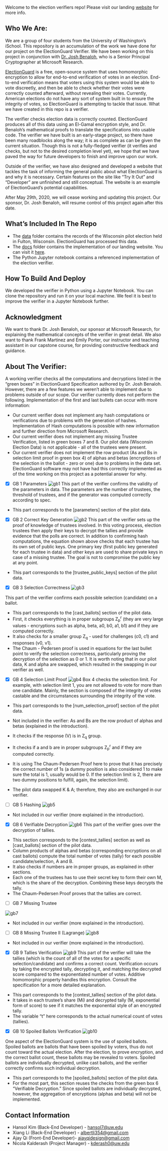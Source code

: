 Welcome to the election verifiers repo! Please visit our landing
[website](https://albertli354.github.io/election-varifiers-info-capstone/) for more info.

## Who We Are:
We are a group of four students from the University of Washington’s iSchool. This
repository is an accumulation of the work we have done for our project on the ElectionGuard
Verifier. We have been working on this project in conjunction with [Dr. Josh
Benaloh](https://www.microsoft.com/en-us/research/people/benaloh/), who is a Senior Principal
Cryptographer at Microsoft Research.

[ElectionGuard](https://github.com/microsoft/electionguard) is a free, open-source
system that uses homomorphic encryption to allow for end-to-end verification of votes in an
election. End-to-end verification means that voters using this system would be able to vote
discreetly, and then be able to check whether their votes were correctly counted afterward,
without revealing their votes. Currently, American elections do not have any sort of system built
in to ensure the integrity of votes, so ElectionGuard is attempting to tackle that issue.
What we have created in this repo is a verifier. 

The verifier checks election data is
correctly counted. ElectionGuard produces all of this data using an El-Gamal encryption style,
and Dr. Benaloh’s mathematical proofs to translate the specifications into usable code. The
verifier we have built is an early-stage project, so there have been many roadblocks along the
way; it is as complete as can be given the current situation. Though this is not a fully-fledged
verifier (it verifies and checks, but not to the desired completion level yet), we hope that we have
paved the way for future developers to finish and improve upon our work.

Outside of the verifier, we have also designed and developed a website that tackles the
task of informing the general public about what ElectionGuard is and why it is necessary.
Certain features on the site like “Try It Out” and “Developer” are unfinished and still conceptual.
The website is an example of ElectionGuard’s potential capabilities.

After May 29th, 2020, we will cease working and updating this project. Our sponsor, Dr.
Josh Benaloh, will resume control of this project again after this date.

## What’s Included In The Repo

- The [data](/data) folder contains the records of the Wisconsin pilot election held in Fulton,
Wisconsin. ElectionGuard has processed this data.
- The [docs](/docs) folder contains the implementation of our landing website. You can visit it
[here](https://albertli354.github.io/election-varifiers-info-capstone/index.html).
- The Python Jupyter notebook contains a referenced implementation of the election verifier.

## How To Build And Deploy
We developed the verifier in Python using a Jupyter Notebook. You can clone the repository
and run it on your local machine. We feel it is best to improve the verifier in a Jupyter Notebook
further.


## Acknowledgment
We want to thank Dr. Josh Benaloh, our sponsor at Microsoft Research, for explaining the
mathematical concepts of the verifier in great detail. We also want to thank Frank Martinez and
Emily Porter, our instructor and teaching assistant in our capstone course, for providing
constructive feedback and guidance.


## About The Verifier:
A working verifier checks all the computations and decryptions listed in the “green boxes” in
ElectionGuard Specification authored by Dr. Josh Benaloh. However, there are a few features
we weren’t able to implement due to problems outside of our scope. Our verifier currently does
not perform the following. Implementation of the first and last bullets can occur with more
information:

- Our current verifier does not implement any hash computations or verifications due to
    problems with the generation of hashes. Implementation of Hash computations is
    possible with new information and further direction from Microsoft Research.
- Our current verifier does not implement any missing Trustee Verification, listed in green
    boxes 7 and 8. Our pilot data (Wisconsin Election Data) is not applicable - all of the
    trustees were present.
- Our current verifier does not implement the row product (As and Bs in selection limit
    proof in green box 4) of alphas and betas (encryptions of the selection in the ballot - zero
    or one) due to problems in the data set. ElectionGuard software may not have had this
    correctly implemented as of the time working on this project as a potential answer for
    why.

- [x] GB 1 Parameters
![gb1](img/gb1.png)
This part of the verifier confirms the validity of the parameters in data. The parameters are the
number of trustees, the threshold of trustees, and if the generator was computed correctly
according to spec.

- This part corresponds to the [parameters] section of the pilot data.

- [x] GB 2 Correct Key Generation
![gb2](img/gb2.png)
This part of the verifier sets up the proof of knowledge of trustees involved. In this voting
process, election trustees then apply their keys to decrypt the tallies and provide evidence that
the polls are correct. In addition to confirming hash computations, the equation shown above
checks that each trustee has its own set of public keys. One primary key (first public key
generated for each trustee in data) and other keys are used to share private keys in case of a
missing trustee. The goal is not to compromise the public key at any point.

- This part corresponds to the [trustee_public_keys] section of the pilot data.

- [x] GB 3 Selection Correctness
![gb3](img/gb3.png)

This part of the verifier confirms each possible selection (candidate) on a ballot.

- This part corresponds to the [cast_ballots] section of the pilot data.
- First, it checks everything is in proper subgroups Z<sub>p</sub><sup>r</sup> (they are
    very large values - encryptions such as alpha, beta, a0, b0, a1, b1) and if they are
    computed correctly.
- It also checks for a smaller group Z<sub>q</sub> - used for challenges (c0, c1) and
    responses (v0, v1).
- The Chaum - Pedersen proof is used in equations for the last bullet point to verify the
    selection correctness, particularly proving the decryption of the selection as 0 or 1. It is
    worth noting that in our pilot data, K and alpha are swapped, which resulted in the
    swapping in our verifier as well.

- [x] GB 4 Selection Limit Proof
![gb4](img/gb4.png)
Box 4 checks the selection limit. For example, with selection limit 1, you are not allowed to vote
for more than one candidate. Mainly, the section is composed of the integrity of votes castable
and the circumstances surrounding the integrity of the vote.

- This part corresponds to the [num_selection_proof] section of the pilot data.
- Not included in the verifier: As and Bs are the row product of alphas and betas
    (explained in the introduction).
- It checks if the response (V) is in Z<sub>q</sub> group.
- It checks if a and b are in proper subgroups Z<sub>p</sub><sup>r</sup> and if they
    are computed correctly.


- It is using The Chaum-Pedersen Proof here to prove that it has precisely the correct
    number of 1s (a dummy position is also considered 1 to make sure the total is 1, usually
    would be 0. If the selection limit is 2, there are two dummy positions to fulfill, again, the
    selection limit).
- The pilot data swapped K & A; therefore, they also are exchanged in our verifier.

- [ ] GB 5 Hashing
![gb5](img/gb5.png)
- Not included in our verifier (more explained in the introduction).

- [x] GB 6 Verifiable Decryption
![gb6](img/gb6.png)
This part of the verifier goes over the decryption of tallies.

- This section corresponds to the [contest_tallies] section as well as [cast_ballots] section
    of the pilot data.
- Column products of alphas and betas (corresponding encryptions on all cast ballots)
    compute the total number of votes (tally) for each possible candidate/selection, A and B.
- It also checks if numbers are in proper groups, as explained in other sections.
- Each one of the trustees has to use their secret key to form their own M, which is the
    share of the decryption. Combining these keys decrypts the tally.
- The Chaum-Pedersen Proof proves that the tallies are correct.

- [ ] GB 7 Missing Trustee

![gb7](img/gb7.png)
- Not included in our verifier (more explained in the introduction).

- [ ] GB 8 Missing Trustee II (Lagrange)
![gb8](img/gb8.png)
- Not included in our verifier (more explained in the introduction).

- [x] GB 9 Tallies Verification
![gb9](img/gb9.png)
This part of the verifier will take the tallies (which is the count of all of the votes for a specific
selection/candidate) and confirms a correct count. Verification occurs by taking the encrypted
tally, decrypting it, and matching the decrypted score compared to the exponentiated number of
votes. Additive homomorphic property handles this encryption. Consult the specification for a
more detailed explanation.

- This part corresponds to the [contest_tallies] section of the pilot data.
- It takes in each trustee’s share (Mi) and decrypted tally (M, exponential form of score) to
    see if it matches the exponential style of an encrypted tally.
- The variable “t” here corresponds to the actual numerical count of votes (tallies).

- [x] GB 10 Spoiled Ballots Verification
![gb10](img/gb10.png)

One aspect of the ElectionGuard system is the use of spoiled ballots. Spoiled ballots are ballots
that have been spoiled by voters, thus do not count toward the actual election. After the
election, to prove encryption, and the correct ballot count, these ballots may be revealed to
voters. Spoiled ballots are individually decrypted, unlike cast ballots, and the verifier correctly
confirms such individual decryption.

- This part corresponds to the [spoiled_ballots] section of the pilot data.
- For the most part, this section reuses the checks from the green box 6 “Verifiable
    Decryption.” Since spoiled ballots are individually decrypted, however, the aggregation
    of encryptions (alphas and beta) will not be implemented.

## Contact Information

- Hansol Kim (Back-End Developer) - hansol7@uw.edu
- Xiang Li (Back-End Developer) - albertli354@gmail.com
- Ajay Qi (Front-End Developer)- ajayqidesign@gmail.com
- Nicola Kalderash (Project Manager) - kderash0@uw.edu


